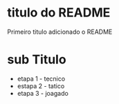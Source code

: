 # titulo do README

Primeiro titulo adicionado o README

# sub Titulo

- etapa 1 - tecnico
- estapa 2 - tatico
- etapa 3 -  joagado